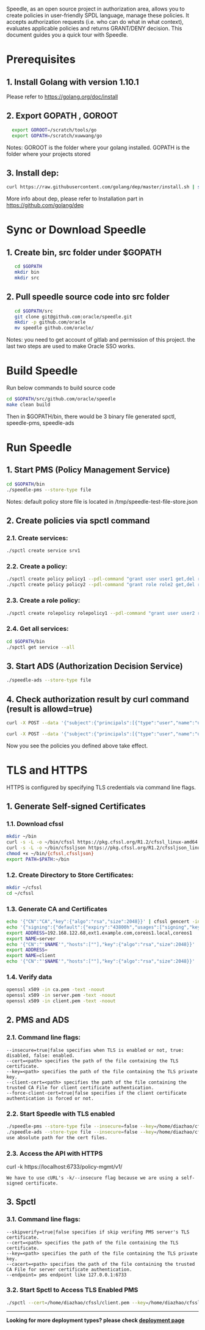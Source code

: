 Speedle, as an open source project in authorization area, allows you to create policies in user-friendly SPDL language, manage these policies. It accepts authorization requests (i.e. who can do what in what context), evaluates applicable policies and returns GRANT/DENY decision. This document guides you a quick tour with Speedle.

# Prerequisites

## 1. Install Golang with version 1.10.1

Please refer to https://golang.org/doc/install

## 2. Export GOPATH , GOROOT

```bash
  export GOROOT=/scratch/tools/go
  export GOPATH=/scratch/xuwwang/go
```

Notes:
GOROOT is the folder where your golang installed.
GOPATH is the folder where your projects stored

## 3. Install dep:

```bash
curl https://raw.githubusercontent.com/golang/dep/master/install.sh | sh
```

More info about dep, please refer to Installation part in https://github.com/golang/dep

# Sync or Download Speedle

## 1. Create bin, src folder under \$GOPATH

```bash
   cd $GOPATH
   mkdir bin
   mkdir src
```

## 2. Pull speedle source code into src folder

```bash
   cd $GOPATH/src
   git clone git@github.com:oracle/speedle.git
   mkdir -p github.com/oracle
   mv speedle github.com/oracle/
```

Notes:
you need to get account of gitlab and permission of this project.
the last two steps are used to make Oracle SSO works.

# Build Speedle

Run below commands to build source code

```bash
cd $GOPATH/src/github.com/oracle/speedle
make clean build
```

Then in \$GOPATH/bin, there would be 3 binary file generated
spctl, speedle-pms, speedle-ads

# Run Speedle

## 1. Start PMS (Policy Management Service)

```bash
cd $GOPATH/bin
./speedle-pms --store-type file
```

Notes: default policy store file is located in /tmp/speedle-test-file-store.json

## 2. Create policies via spctl command

### 2.1. Create services:

```bash
./spctl create service srv1
```

### 2.2. Create a policy:

```bash
./spctl create policy policy1 --pdl-command "grant user user1 get,del res1" --service-name=srv1
./spctl create policy policy2 --pdl-command "grant role role2 get,del res2" --service-name=srv1
```

### 2.3. Create a role policy:

```bash
./spctl create rolepolicy rolepolicy1 --pdl-command "grant user user2 role2 on res2" --service-name=srv1
```

### 2.4. Get all services:

```bash
cd $GOPATH/bin
./spctl get service --all
```

## 3. Start ADS (Authorization Decision Service)

```bash
./speedle-ads --store-type file
```

## 4. Check authorization result by curl command (result is allowd=true)

```bash
curl -X POST --data '{"subject":{"principals":[{"type":"user","name":"user1"}]},"serviceName":"srv1","resource":"res1","action":"get"}' http://127.0.0.1:6734/authz-check/v1/is-allowed

curl -X POST --data '{"subject":{"principals":[{"type":"user","name":"user2"}]},"serviceName":"srv1","resource":"res2","action":"get"}' http://127.0.0.1:6734/authz-check/v1/is-allowed
```

Now you see the policies you defined above take effect.

# TLS and HTTPS

HTTPS is configured by specifying TLS credentials via command line flags.

## 1. Generate Self-signed Certificates

### 1.1. Download cfssl

```bash
mkdir ~/bin
curl -s -L -o ~/bin/cfssl https://pkg.cfssl.org/R1.2/cfssl_linux-amd64
curl -s -L -o ~/bin/cfssljson https://pkg.cfssl.org/R1.2/cfssljson_linux-amd64
chmod +x ~/bin/{cfssl,cfssljson}
export PATH=$PATH:~/bin
```

### 1.2. Create Directory to Store Certificates:

```bash
mkdir ~/cfssl
cd ~/cfssl
```

### 1.3. Generate CA and Certificates

```bash
echo '{"CN":"CA","key":{"algo":"rsa","size":2048}}' | cfssl gencert -initca - | cfssljson -bare ca -
echo '{"signing":{"default":{"expiry":"43800h","usages":["signing","key encipherment","server auth","client auth"]}}}' > ca-config.json
export ADDRESS=192.168.122.68,ext1.example.com,coreos1.local,coreos1
export NAME=server
echo '{"CN":"'$NAME'","hosts":[""],"key":{"algo":"rsa","size":2048}}' | cfssl gencert -config=ca-config.json -ca=ca.pem -ca-key=ca-key.pem -hostname="$ADDRESS" - | cfssljson -bare $NAME
export ADDRESS=
export NAME=client
echo '{"CN":"'$NAME'","hosts":[""],"key":{"algo":"rsa","size":2048}}' | cfssl gencert -config=ca-config.json -ca=ca.pem -ca-key=ca-key.pem -hostname="$ADDRESS" - | cfssljson -bare $NAME
```

### 1.4. Verify data

```bash
openssl x509 -in ca.pem -text -noout
openssl x509 -in server.pem -text -noout
openssl x509 -in client.pem -text -noout
```

## 2. PMS and ADS

### 2.1. Command line flags:

```
--insecure=true|false specifies when TLS is enabled or not, true: disabled, false: enabled.
--cert=<path> specifies the path of the file containing the TLS certificate.
--key=<path> specifies the path of the file containing the TLS private key.
--client-cert=<path> specifies the path of the file containing the trusted CA File for client certificate authentication.
--force-client-cert=true|false specifies if the client certificate authentication is forced or not.
```

### 2.2. Start Speedle with TLS enabled

```bash
./speedle-pms --store-type file --insecure=false --key=/home/diazhao/cfssl/server-key.pem --cert=/home/diazhao/cfssl/server.pem --client-cert=/home/diazhao/cfssl/ca.pem --endpoint="127.0.0.1:6733"
./speedle-ads --store-type file --insecure=false --key=/home/diazhao/cfssl/server-key.pem --cert=/home/diazhao/cfssl/server.pem --client-cert=/home/diazhao/cfssl/ca.pem --endpoint="127.0.0.1:6735"
use absolute path for the cert files.
```

### 2.3. Access the API with HTTPS

curl -k https://localhost:6733/policy-mgmt/v1/

    We have to use cURL's -k/--insecure flag because we are using a self-signed certificate.

## 3. Spctl

### 3.1. Command line flags:

```
--skipverify=true|false specifies if skip verifing PMS server's TLS certificate.
--cert=<path> specifies the path of the file containing the TLS certificate.
--key=<path> specifies the path of the file containing the TLS private key.
--cacert=<path> specifies the path of the file containing the trusted CA File for server certificate authentication.
--endpoint= pms endpoint like 127.0.0.1:6733
```

### 3.2. Start Spctl to Access TLS Enabled PMS

```bash
./spctl --cert=/home/diazhao/cfssl/client.pem --key=/home/diazhao/cfssl/client-key.pem --cacert=/home/diazhao/cfssl/ca.pem --skipverify=true --pms-endpoint="https://127.0.0.1:6733/policy-mgmt/v1/" 
```

---

**Looking for more deployment types? please check [deployment page](../deployment)**
